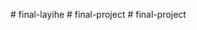 
#   f i n a l - l a y i h e  
 #   f i n a l - p r o j e c t  
 #   f i n a l - p r o j e c t  
 